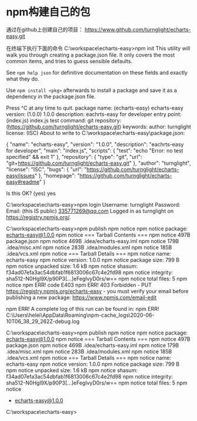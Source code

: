 

# npm构建自己的包

通过在github上创建自己的项目： https://www.github.com/turnglight/echarts-easy.git

在终端下执行下面的命令
C:\workspace\echarts-easy>npm init
This utility will walk you through creating a package.json file.
It only covers the most common items, and tries to guess sensible defaults.

See `npm help json` for definitive documentation on these fields
and exactly what they do.

Use `npm install <pkg>` afterwards to install a package and
save it as a dependency in the package.json file.

Press ^C at any time to quit.
package name: (echarts-easy) echarts-easy
version: (1.0.0) 1.0.0
description: eachrts-easy for developer
entry point: (index.js) index.js
test command:
git repository: (https://github.com/turnglight/echarts-easy.git)
keywords:
author: turnglight
license: (ISC)
About to write to C:\workspace\echarts-easy\package.json:

{
  "name": "echarts-easy",
  "version": "1.0.0",
  "description": "eachrts-easy for developer",
  "main": "index.js",
  "scripts": {
    "test": "echo \"Error: no test specified\" && exit 1"
  },
  "repository": {
    "type": "git",
    "url": "git+https://github.com/turnglight/echarts-easy.git"
  },
  "author": "turnglight",
  "license": "ISC",
  "bugs": {
    "url": "https://github.com/turnglight/echarts-easy/issues"
  },
  "homepage": "https://github.com/turnglight/echarts-easy#readme"
}


Is this OK? (yes) yes

C:\workspace\echarts-easy>npm login
Username: turnglight
Password:
Email: (this IS public) 335771269@qq.com
Logged in as turnglight on https://registry.npmjs.org/.

C:\workspace\echarts-easy>npm publish
npm notice
npm notice package: echarts-easy@1.0.0
npm notice === Tarball Contents ===
npm notice 497B package.json
npm notice 469B .idea/echarts-easy.iml
npm notice 179B .idea/misc.xml
npm notice 283B .idea/modules.xml
npm notice 185B .idea/vcs.xml
npm notice === Tarball Details ===
npm notice name:          echarts-easy
npm notice version:       1.0.0
npm notice package size:  799 B
npm notice unpacked size: 1.6 kB
npm notice shasum:        f34ad07efa3ac54dbfab1f6813006c67c4e2fd98
npm notice integrity:     sha512-N0Hgl9X/p90P3[...]eFeglvyD0rs/w==
npm notice total files:   5
npm notice
npm ERR! code E403
npm ERR! 403 Forbidden - PUT https://registry.npmjs.org/echarts-easy - you must verify your email before publishing a new package: https://www.npmjs.com/email-edit

npm ERR! A complete log of this run can be found in:
npm ERR!     C:\Users\helei\AppData\Roaming\npm-cache\_logs\2020-06-10T06_38_29_262Z-debug.log

C:\workspace\echarts-easy>npm publish
npm notice
npm notice package: echarts-easy@1.0.0
npm notice === Tarball Contents ===
npm notice 497B package.json
npm notice 469B .idea/echarts-easy.iml
npm notice 179B .idea/misc.xml
npm notice 283B .idea/modules.xml
npm notice 185B .idea/vcs.xml
npm notice === Tarball Details ===
npm notice name:          echarts-easy
npm notice version:       1.0.0
npm notice package size:  799 B
npm notice unpacked size: 1.6 kB
npm notice shasum:        f34ad07efa3ac54dbfab1f6813006c67c4e2fd98
npm notice integrity:     sha512-N0Hgl9X/p90P3[...]eFeglvyD0rs/w==
npm notice total files:   5
npm notice
+ echarts-easy@1.0.0

C:\workspace\echarts-easy>
